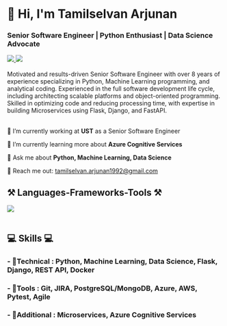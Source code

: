 <h1 align="left">👋 Hi, I'm Tamilselvan Arjunan</h1>
<h3 align="left">Senior Software Engineer | Python Enthusiast | Data Science Advocate</h3>


<div align="left"> 
  <a href="tamilselvan.arjunan1992@gmail.com" target="_blank">
    <img src="https://img.shields.io/badge/Gmail-D14836?style=for-the-badge&logo=gmail&logoColor=white" target="_blank" />
  </a> 
  <a href="https://www.linkedin.com/in/tamilselvan-arjunan/#/" target="_blank">
    <img src="https://img.shields.io/badge/LinkedIn-0077B5?style=for-the-badge&logo=linkedin&logoColor=white" target="_blank" />
  </a>
</div>

<br> 
Motivated and results-driven Senior Software Engineer with over 8 years of experience specializing in Python, Machine Learning programming, and analytical coding. Experienced in the full software development life cycle, including architecting scalable platforms and object-oriented programming.
Skilled in optimizing code and reducing processing time, with expertise in building Microservices using Flask, Django, and FastAPI. <br>

<br> 

<div align="left">
 
 🔭 I’m currently working at **UST** as a Senior Software Engineer
 
 🌱 I’m currently learning more about **Azure Cognitive Services**

💬 Ask me about **Python, Machine Learning, Data Science**

📧 Reach me out: tamilselvan.arjunan1992@gmail.com

 </div>

<h2 align="left">⚒️ Languages-Frameworks-Tools ⚒️</h2>
<div align="left">
    <img src="https://skillicons.dev/icons?i=python,flask,django,azure,aws,git,postgresql,mongodb,docker,github,vscode" /><br>
</div>

<br/>

<div align="left">
    <h2 align="left">💻 Skills 💻</h2>
        <h3>- 📕Technical : Python, Machine Learning, Data Science, Flask, Django, REST API, Docker</h3>
        <h3>- 📗Tools : Git, JIRA, PostgreSQL/MongoDB, Azure, AWS, Pytest, Agile</h3>
        <h3>- 📙Additional : Microservices, Azure Cognitive Services</h3>

 </div>
